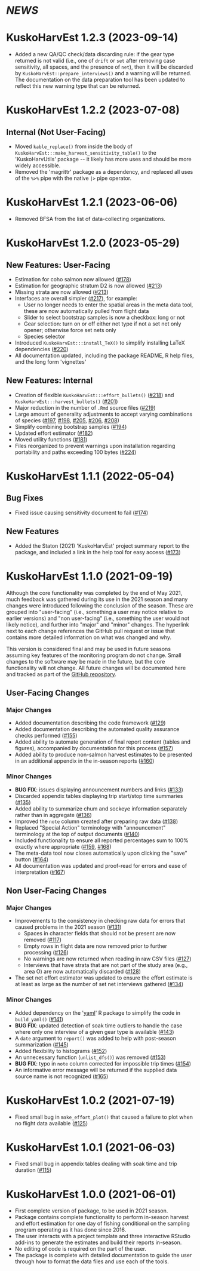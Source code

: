 # *NEWS*

# KuskoHarvEst 1.2.3 (2023-09-14)

* Added a new QA/QC check/data discarding rule: if the gear type returned is not valid (i.e., one of `drift` or `set` after removing case sensitivity, all spaces, and the presence of `net`), then it will be discarded by `KuskoHarvEst::prepare_interviews()` and a warning will be returned. The documentation on the data preparation tool has been updated to reflect this new warning type that can be returned.

# KuskoHarvEst 1.2.2 (2023-07-08)

## Internal (Not User-Facing)

* Moved `kable_replace()` from inside the body of `KuskoHarvEst:::make_harvest_sensitivity_table()` to the 'KuskoHarvUtils' package -- it likely has more uses and should be more widely accessible.
* Removed the 'magrittr' package as a dependency, and replaced all uses of the `%>%` pipe with the native `|>` pipe operator. 

# KuskoHarvEst 1.2.1 (2023-06-06)

* Removed BFSA from the list of data-collecting organizations.

# KuskoHarvEst 1.2.0 (2023-05-29)

## New Features: User-Facing

* Estimation for coho salmon now allowed ([#178](https://www.github.com/bstaton1/KuskoHarvEst/issues/178))
* Estimation for geographic stratum D2 is now allowed ([#213](https://www.github.com/bstaton1/KuskoHarvEst/pull/213))
* Missing strata are now allowed ([#213](https://www.github.com/bstaton1/KuskoHarvEst/pull/213))
* Interfaces are overall simpler ([#217](https://www.github.com/bstaton1/KuskoHarvEst/pull/217)), for example:
  * User no longer needs to enter the spatial areas in the meta data tool, these are now automatically pulled from flight data
  * Slider to select bootstrap samples is now a checkbox: long or not
  * Gear selection: turn on or off either net type if not a set net only opener; otherwise force set nets only
  * Species selector
* Introduced `KuskoHarvEst:::install_TeX()` to simplify installing LaTeX dependencies ([#220](https://www.github.com/bstaton1/KuskoHarvEst/pull/220))
* All documentation updated, including the package README, R help files, and the long form 'vignettes'

## New Features: Internal

* Creation of flexible `KuskoHarvEst:::effort_bullets()` ([#218](https://www.github.com/bstaton1/KuskoHarvEst/pull/218)) and `KuskoHarvEst:::harvest_bullets()` ([#201](https://www.github.com/bstaton1/KuskoHarvEst/issues/201))
* Major reduction in the number of `.Rmd` source files ([#219](https://www.github.com/bstaton1/KuskoHarvEst/pull/2))
* Large amount of generality adjustments to accept varying combinations of species ([#197](https://www.github.com/bstaton1/KuskoHarvEst/pull/197), [#198](https://www.github.com/bstaton1/KuskoHarvEst/pull/198), [#205](https://www.github.com/bstaton1/KuskoHarvEst/pull/205), [#206](https://www.github.com/bstaton1/KuskoHarvEst/pull/206), [#208](https://www.github.com/bstaton1/KuskoHarvEst/208))
* Simplify combining bootstrap samples ([#194](https://www.github.com/bstaton1/KuskoHarvEst/pull/194))
* Updated effort estimator ([#182](https://www.github.com/bstaton1/KuskoHarvEst/pull/182))
* Moved utility functions ([#181](https://www.github.com/bstaton1/KuskoHarvEst/pull/181))
* Files reorganized to prevent warnings upon installation regarding portability and paths exceeding 100 bytes ([#224](https://www.github.com/bstaton1/KuskoHarvEst/pull/224))

# KuskoHarvEst 1.1.1 (2022-05-04)

## Bug Fixes

* Fixed issue causing sensitivity document to fail ([#174](https://www.github.com/bstaton1/KuskoHarvEst/pull/174))

## New Features

* Added the Staton (2021) 'KuskoHarvEst' project summary report to the package, and included a link in the help tool for easy access ([#173](https://www.github.com/bstaton1/KuskoHarvEst/pull/173))

# KuskoHarvEst 1.1.0 (2021-09-19)

Although the core functionality was completed by the end of May 2021, much feedback was gathered during its use in the 2021 season and many changes were introduced following the conclusion of the season.
These are grouped into "user-facing" (i.e., something a user may notice relative to earlier versions) and "non user-facing" (i.e., something the user would not likely notice), and further into "major" and "minor" changes.
The hyperlink next to each change references the GitHub pull request or issue that contains more detailed information on what was changed and why.

This version is considered final and may be used in future seasons assuming key features of the monitoring program do not change.
Small changes to the software may be made in the future, but the core functionality will not change.
All future changes will be documented here and tracked as part of the [GitHub repository](https://github.com/bstaton1/KuskoHarvEst).

## User-Facing Changes

### Major Changes

* Added documentation describing the code framework ([#129](https://www.github.com/bstaton1/KuskoHarvEst/pull/129))
* Added documentation describing the automated quality assurance checks performed ([#155](https://www.github.com/bstaton1/KuskoHarvEst/pull/155))
* Added ability to automate generation of final report content (tables and figures), accompanied by documentation for this process ([#157](https://www.github.com/bstaton1/KuskoHarvEst/pull/157))
* Added ability to produce non-salmon harvest estimates to be presented in an additional appendix in the in-season reports ([#160](https://www.github.com/bstaton1/KuskoHarvEst/160))

### Minor Changes

* **BUG FIX**: issues displaying announcement numbers and links ([#133](https://www.github.com/bstaton1/KuskoHarvEst/pull/133))
* Discarded appendix tables displaying trip start/stop time summaries ([#135](https://www.github.com/bstaton1/KuskoHarvEst/pull/135))
* Added ability to summarize chum and sockeye information separately rather than in aggregate ([#136](https://www.github.com/bstaton1/KuskoHarvEst/pull/136))
* Improved the `note` column created after preparing raw data ([#138](https://www.github.com/bstaton1/KuskoHarvEst/pull/138))
* Replaced "Special Action" terminology with "announcement" terminology at the top of output documents ([#140](https://www.github.com/bstaton1/KuskoHarvEst/pull/140))
* Included functionality to ensure all reported percentages sum to 100% exactly where appropriate ([#159](https://www.github.com/bstaton1/KuskoHarvEst/pull/159), [#168](https://www.github.com/bstaton1/KuskoHarvEst/pull/168))
* The meta-data tool now closes automatically upon clicking the "save" button ([#164](https://www.github.com/bstaton1/KuskoHarvEst/pull/164))
* All documentation was updated and proof-read for errors and ease of interpretation ([#167](https://www.github.com/bstaton1/KuskoHarvEst/pull/167))

## Non User-Facing Changes

### Major Changes

* Improvements to the consistency in checking raw data for errors that caused problems in the 2021 season ([#131](https://www.github.com/bstaton1/KuskoHarvEst/pull/131))
  * Spaces in character fields that should not be present are now removed ([#117](https://www.github.com/bstaton1/KuskoHarvEst/issues/117))
  * Empty rows in flight data are now removed prior to further processing ([#126](https://www.github.com/bstaton1/KuskoHarvEst/issues/126))
  * No warnings are now returned when reading in raw CSV files ([#127](https://www.github.com/bstaton1/KuskoHarvEst/issues/127))
  * Interviews that have strata that are not part of the study area (e.g., area O) are now automatically discarded ([#128](https://www.github.com/bstaton1/KuskoHarvEst/isues/128))
* The set net effort estimator was updated to ensure the effort estimate is at least as large as the number of set net interviews gathered ([#134](https://www.github.com/bstaton1/KuskoHarvEst/pull/134))

### Minor Changes

* Added dependency on the '[yaml]([https://CRAN.R-project.org/package=yaml](https://cran.r-project.org/package=yaml))' R package to simplify the code in `build_yaml()` ([#141](https://www.github.com/bstaton1/KuskoHarvEst/pull/141))
* **BUG FIX**: updated detection of soak time outliers to handle the case where only one interview of a given gear type is available ([#143](https://www.github.com/bstaton1/KuskoHarvEst/pull/143))
* A `date` argument to `report()` was added to help with post-season summarization ([#145](https://www.github.com/bstaton1/KuskoHarvEst/pull/145))
* Added flexibility to histograms ([#152](https://www.github.com/bstaton1/KuskoHarvEst/pull/152))
* An unnecessary function (`unlist_dfs()`) was removed ([#153](https://www.github.com/bstaton1/KuskoHarvEst/pull/153))
* **BUG FIX**: typo in `note` column corrected for impossible trip times ([#154](https://www.github.com/bstaton1/KuskoHarvEst/pull/154))
* An informative error message will be returned if the supplied data source name is not recognized ([#165](https://www.github.com/bstaton1/KuskoHarvEst/pull/165))

# KuskoHarvEst 1.0.2 (2021-07-19)

* Fixed small bug in `make_effort_plot()` that caused a failure to plot when no flight data available ([#125](https://www.github.com/bstaton1/KuskoHarvEst/pull/125))

# KuskoHarvEst 1.0.1 (2021-06-03)

* Fixed small bug in appendix tables dealing with soak time and trip duration ([#115](https://www.github.com/bstaton1/KuskoHarvEst/pull/115))

# KuskoHarvEst 1.0.0 (2021-06-01)

* First complete version of package, to be used in 2021 season.
* Package contains complete functionality to perform in-season harvest and effort estimation for one day of fishing conditional on the sampling program operating as it has done since 2016.
* The user interacts with a project template and three interactive RStudio add-ins to generate the estimates and build their reports in-season.
* No editing of code is required on the part of the user.
* The package is complete with detailed documentation to guide the user through how to format the data files and use each of the tools.

